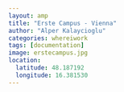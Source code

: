 ```yaml
---
layout: amp
title: "Erste Campus - Vienna"
author: "Alper Kalaycioglu"
categories: whereiwork
tags: [documentation]
image: erstecampus.jpg
location:
  latitude: 48.187192
  longitude: 16.381530
---
```

